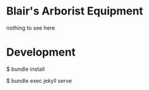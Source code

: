 # Blair's Arborist Equipment

nothing to see here

# Development

$ bundle install

$ bundle exec jekyll serve
